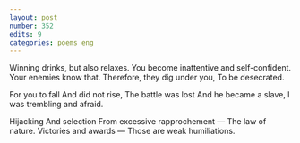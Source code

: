 ```yaml
---
layout: post
number: 352
edits: 9
categories: poems eng
---
```


Winning drinks, but also relaxes.
You become inattentive and self-confident.
Your enemies know that.
Therefore, they dig under you,
To be desecrated.

For you to fall
And did not rise,
The battle was lost
And he became a slave,
I was trembling and afraid.
 
Hijacking 
And selection 
From excessive rapprochement —
The law of nature.
Victories and awards — 
Those are weak humiliations.
